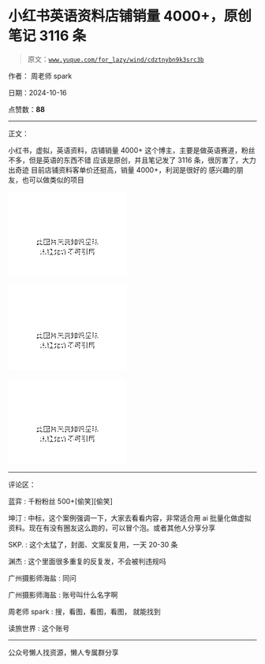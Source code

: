 # 小红书英语资料店铺销量 4000+，原创笔记 3116 条

> 原文：[`www.yuque.com/for_lazy/wind/cdztnybn9k3src3b`](https://www.yuque.com/for_lazy/wind/cdztnybn9k3src3b)

作者： 周老师 spark

日期：2024-10-16

点赞数：**88**

* * *

正文：

小红书，虚拟，英语资料，店铺销量 4000+ 这个博主，主要是做英语赛道，粉丝不多，但是英语的东西不错
应该是原创，并且笔记发了 3116 条，很厉害了，大力出奇迹 目前店铺资料客单价还挺高，销量 4000+，利润是很好的 感兴趣的朋友，也可以做类似的项目

![](img/51660bbb57d4e00fda3b7c18417434fd.png "None")

![](img/0569d41cc4e38e21195d422cc12047a7.png "None")

![](img/1453280f07c8777a5954ee658c59161f.png "None")

* * *

评论区：

蓝弈 : 千粉粉丝 500+[偷笑][偷笑]

坤汀 : 中标，这个案例强调一下，大家去看看内容，非常适合用 ai 批量化做虚拟资料。现在有没有圈友这么跑的，可以冒个泡。或者其他人分享分享

SKP. : 这个太猛了，封面、文案反复用，一天 20-30 条

渊杰 : 这个里面很多重复的反复发，不会被判违规吗

广州摄影师海盐 : 同问

广州摄影师海盐 : 账号叫什么名字啊

周老师 spark : 搜，看图，看图，看图， 就能找到

读旅世界 : 这个账号

* * *

公众号懒人找资源，懒人专属群分享